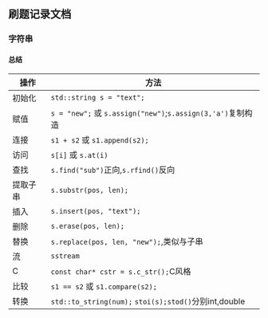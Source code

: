## 刷题记录文档

### 字符串
#### 总结
| 操作 | 方法 |
|------|------|
| 初始化 | `std::string s = "text";` |
| 赋值 | `s = "new";` 或 `s.assign("new")`;`s.assign(3,'a')`复制构造 |
| 连接 | `s1 + s2` 或 `s1.append(s2);` |
| 访问 | `s[i]` 或 `s.at(i)` |
| 查找 | `s.find("sub")`正向,`s.rfind()`反向 |
| 提取子串 | `s.substr(pos, len);` |
| 插入 | `s.insert(pos, "text");` |
| 删除 | `s.erase(pos, len);` |
| 替换 | `s.replace(pos, len, "new");`,类似与子串 |
| 流   | `sstream` |
| C     | `const char* cstr = s.c_str();`C风格 |
| 比较 | `s1 == s2` 或 `s1.compare(s2);` |
| 转换 | `std::to_string(num);` `stoi(s);stod()`分别int,double |
